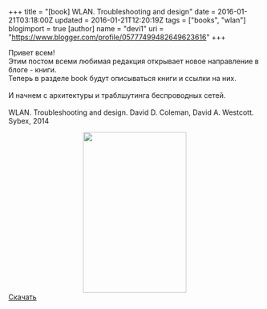 +++
title = "[book] WLAN. Troubleshooting and design"
date = 2016-01-21T03:18:00Z
updated = 2016-01-21T12:20:19Z
tags = ["books", "wlan"]
blogimport = true 
[author]
	name = "devi1"
	uri = "https://www.blogger.com/profile/05777499482649623616"
+++

Привет всем!<br />Этим постом всеми любимая редакция открывает новое направление в блоге - книги.<br />Теперь в разделе book будут описываться книги и ссылки на них.<br /><br />И начнем с архитектуры и траблшутинга беспроводных сетей.<br /><br />WLAN. Troubleshooting and design. David D. Coleman, David A. Westcott. Sybex, 2014<br /><div class="separator" style="clear: both; text-align: center;"><a href="http://2.bp.blogspot.com/-V-i3FJMyTro/VqC-a8BcgKI/AAAAAAAAAq0/Bmjj6pOe2yA/s1600/wlan.PNG" imageanchor="1" style="margin-left: 1em; margin-right: 1em;"><img border="0" height="320" src="http://2.bp.blogspot.com/-V-i3FJMyTro/VqC-a8BcgKI/AAAAAAAAAq0/Bmjj6pOe2yA/s320/wlan.PNG" width="206" /></a></div><a href="http://info.aerohive.com/rs/aerohive/images/WLAN%20Trouble%20Shooting%20and%20Design_Chapter%20Excerpt.pdf" target="_blank">Скачать</a>
